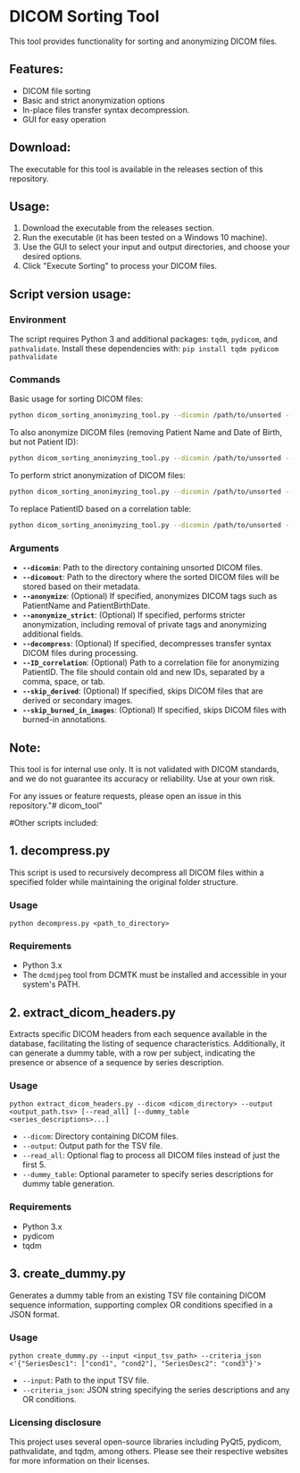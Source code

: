 # DICOM Sorting Tool

This tool provides functionality for sorting and anonymizing DICOM files. 

## Features:
- DICOM file sorting
- Basic and strict anonymization options
- In-place files transfer syntax decompression. 
- GUI for easy operation

##  Download:
The executable for this tool is available in the releases section of this repository.

##  Usage:
1. Download the executable from the releases section.
2. Run the executable (it has been tested on a Windows 10 machine).
3. Use the GUI to select your input and output directories, and choose your desired options.
4. Click "Execute Sorting" to process your DICOM files.

## Script version usage:

### Environment 
The script requires Python 3 and additional packages: `tqdm`, `pydicom`, and `pathvalidate`. Install these dependencies with:
```pip install tqdm pydicom pathvalidate```


### Commands

Basic usage for sorting DICOM files:

```bash
python dicom_sorting_anonimyzing_tool.py --dicomin /path/to/unsorted --dicomout /path/to/sorted
```

To also anonymize DICOM files (removing Patient Name and Date of Birth, but not Patient ID):

```bash
python dicom_sorting_anonimyzing_tool.py --dicomin /path/to/unsorted --dicomout /path/to/sorted --anonymize
```

To perform strict anonymization of DICOM files:

```bash
python dicom_sorting_anonimyzing_tool.py --dicomin /path/to/unsorted --dicomout /path/to/sorted --anonymize --anonymize_strict
```


To replace PatientID based on a correlation table:

```bash
python dicom_sorting_anonimyzing_tool.py --dicomin /path/to/unsorted --dicomout /path/to/sorted --anonymize --ID_correlation /path/to/ID_correlation.txt
```

### Arguments

- **`--dicomin`**: Path to the directory containing unsorted DICOM files.
- **`--dicomout`**: Path to the directory where the sorted DICOM files will be stored based on their metadata.
- **`--anonymize`**: (Optional) If specified, anonymizes DICOM tags such as PatientName and PatientBirthDate.
- **`--anonymize_strict`**: (Optional) If specified, performs stricter anonymization, including removal of private tags and anonymizing additional fields.
- **`--decompress`**: (Optional) If specified, decompresses transfer syntax DICOM files during processing.
- **`--ID_correlation`**: (Optional) Path to a correlation file for anonymizing PatientID. The file should contain old and new IDs, separated by a comma, space, or tab.
- **`--skip_derived`**: (Optional) If specified, skips DICOM files that are derived or secondary images.
- **`--skip_burned_in_images`**: (Optional) If specified, skips DICOM files with burned-in annotations.
  
  
## Note:
This tool is for internal use only. It is not validated with DICOM standards, and we do not guarantee its accuracy or reliability. Use at your own risk.

For any issues or feature requests, please open an issue in this repository."# dicom_tool" 



#Other scripts included: 

## 1. decompress.py

This script is used to recursively decompress all DICOM files within a specified folder while maintaining the original folder structure.

### Usage

    python decompress.py <path_to_directory>

### Requirements

- Python 3.x
- The `dcmdjpeg` tool from DCMTK must be installed and accessible in your system's PATH.

## 2. extract_dicom_headers.py

Extracts specific DICOM headers from each sequence available in the database, facilitating the listing of sequence characteristics. Additionally, it can generate a dummy table, with a row per subject, indicating the presence or absence of a sequence by series description.

### Usage

    python extract_dicom_headers.py --dicom <dicom_directory> --output <output_path.tsv> [--read_all] [--dummy_table <series_descriptions>...]

- `--dicom`: Directory containing DICOM files.
- `--output`: Output path for the TSV file.
- `--read_all`: Optional flag to process all DICOM files instead of just the first 5.
- `--dummy_table`: Optional parameter to specify series descriptions for dummy table generation.

### Requirements

- Python 3.x
- pydicom
- tqdm

## 3. create_dummy.py

Generates a dummy table from an existing TSV file containing DICOM sequence information, supporting complex OR conditions specified in a JSON format.

### Usage

    python create_dummy.py --input <input_tsv_path> --criteria_json <'{"SeriesDesc1": ["cond1", "cond2"], "SeriesDesc2": "cond3"}'>

- `--input`: Path to the input TSV file.
- `--criteria_json`: JSON string specifying the series descriptions and any OR conditions.


### Licensing disclosure 
This project uses several open-source libraries including PyQt5, pydicom, pathvalidate, and tqdm, among others. Please see their respective websites for more information on their licenses.
